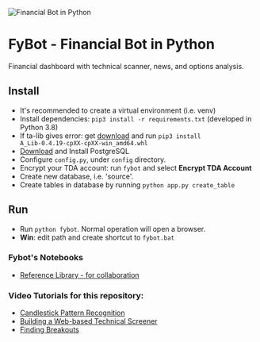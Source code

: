 ![Financial Bot in Python](https://github.com/juanlazarde/fybot/blob/master/FyBot.gif "Financial Bot in Python")

# FyBot - Financial Bot in Python
Financial dashboard with technical scanner, news, and options analysis.

## Install
* It's recommended to create a virtual environment (i.e. venv) 
* Install dependencies: `pip3 install -r requirements.txt` (developed in Python 3.8)
* If ta-lib gives error: get [download](https://www.lfd.uci.edu/~gohlke/pythonlibs/#ta-lib) and run `pip3 install A_Lib‑0.4.19‑cpXX‑cpXX‑win_amd64.whl`
* [Download](https://www.postgresql.org/download/) and Install PostgreSQL
* Configure `config.py`, under `config` directory. 
* Encrypt your TDA account: run `fybot` and select **Encrypt TDA Account**
* Create new database, i.e. 'source'.
* Create tables in database by running `python app.py create_table`

## Run
* Run `python fybot`. Normal operation will open a browser.
* **Win**: edit path and create shortcut to `fybot.bat` 

### Fybot's Notebooks
* [Reference Library - for collaboration](https://colab.research.google.com/drive/1qHAt9MiIJtdKBuGhlcfL0wNLCAXwo6Pr?usp=sharing)

### Video Tutorials for this repository:
* [Candlestick Pattern Recognition](https://www.youtube.com/watch?v=QGkf2-caXmc)
* [Building a Web-based Technical Screener](https://www.youtube.com/watch?v=OhvQN_yIgCo)
* [Finding Breakouts](https://www.youtube.com/watch?v=exGuyBnhN_8)
